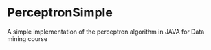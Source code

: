 # PerceptronSimple
A simple implementation of the perceptron algorithm in JAVA for Data mining course 

